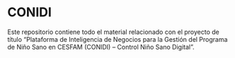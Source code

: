 # CONIDI
Este repositorio contiene todo el material relacionado con el proyecto de título “Plataforma de Inteligencia de Negocios para la Gestión del Programa de Niño Sano en CESFAM (CONIDI) – Control Niño Sano Digital”.
